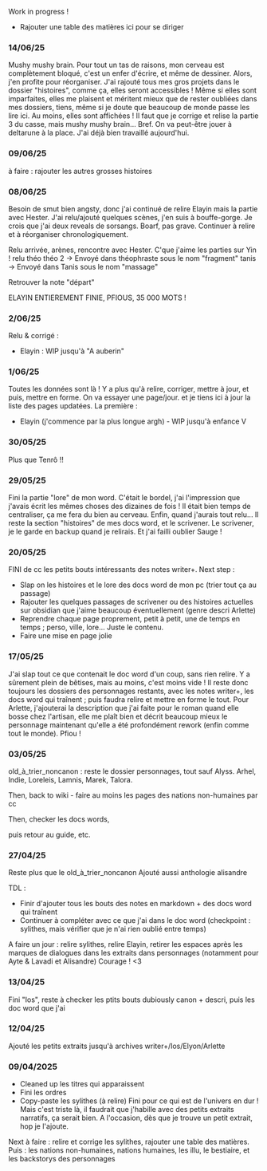 




Work in progress !

- Rajouter une table des matières ici pour se diriger

### 14/06/25

Mushy mushy brain.
Pour tout un tas de raisons, mon cerveau est complètement bloqué, c'est un enfer d'écrire, et même de dessiner.
Alors, j'en profite pour réorganiser.
J'ai rajouté tous mes gros projets dans le dossier "histoires", comme ça, elles seront accessibles ! Même si elles sont imparfaites, elles me plaisent et méritent mieux que de rester oubliées dans mes dossiers, tiens, même si je doute que beaucoup de monde passe les lire ici. Au moins, elles sont affichées !
Il faut que je corrige et relise la partie 3 du casse, mais mushy mushy brain... Bref. On va peut-être jouer à deltarune à la place. J'ai déjà bien travaillé aujourd'hui.
### 09/06/25
à faire : rajouter les autres grosses histoires

### 08/06/25



Besoin de smut bien angsty, donc j'ai continué de relire Elayin mais la partie avec Hester. J'ai relu/ajouté quelques scènes, j'en suis à bouffe-gorge.
Je crois que j'ai deux reveals de sorsangs. Boarf, pas grave. 
Continuer à relire et à réorganiser chronologiquement.

Relu arrivée, arènes, rencontre avec Hester. C'que j'aime les parties sur Yin !
relu théo
théo 2 -> Envoyé dans théophraste sous le nom "fragment"
tanis -> Envoyé dans Tanis sous le nom "massage"

Retrouver la note "départ"

ELAYIN ENTIEREMENT FINIE, PFIOUS, 35 000 MOTS !
### 2/06/25

Relu & corrigé :
- Elayin : WIP jusqu'à "A auberin"
### 1/06/25

Toutes les données sont là ! Y a plus qu'à relire, corriger, mettre à jour, et puis, mettre en forme. On va essayer une page/jour.
et je tiens ici à jour la liste des pages updatées.
La première :
- Elayin (j'commence par la plus longue argh) - WIP jusqu'à enfance V

### 30/05/25

Plus que Tenrô !!

### 29/05/25

Fini la partie "lore" de mon word. C'était le bordel, j'ai l'impression que j'avais écrit les mêmes choses des dizaines de fois ! Il était bien temps de centraliser, ça me fera du bien au cerveau. Enfin, quand j'aurais tout relu...
Il reste la section "histoires" de mes docs word, et le scrivener. Le scrivener, je le garde en backup quand je relirais. Et j'ai failli oublier Sauge !

### 20/05/25

FINI de cc les petits bouts intéressants des notes writer+.
Next step :
- Slap on les histoires et le lore des docs word de mon pc (trier tout ça au passage)
- Rajouter les quelques passages de scrivener ou des histoires actuelles sur obsidian que j'aime beaucoup éventuellement (genre descri Arlette)
- Reprendre chaque page proprement, petit à petit, une de temps en temps ; perso, ville, lore... Juste le contenu.
- Faire une mise en page jolie


### 17/05/25

J'ai slap tout ce que contenait le doc word d'un coup, sans rien relire. Y a sûrement plein de bêtises, mais au moins, c'est moins vide !
Il reste donc toujours les dossiers des personnages restants, avec les notes writer+, les docs word qui traînent ; puis faudra relire et mettre en forme le tout.
Pour Arlette, j'ajouterai la description que j'ai faite pour le roman quand elle bosse chez l'artisan, elle me plaît bien et décrit beaucoup mieux le personnage maintenant qu'elle a été profondément rework (enfin comme tout le monde).
Pfiou !


### 03/05/25

old_à_trier_noncanon : reste le dossier personnages, tout sauf Alyss.
Arhel, Indie, Loreleis, Lamnis, Marek, Talora.

Then, back to wiki - faire au moins les pages des nations non-humaines par cc

Then, checker les docs words,

puis retour au guide, etc.

### 27/04/25

Reste plus que le old_à_trier_noncanon
Ajouté aussi anthologie alisandre

TDL :
- Finir d'ajouter tous les bouts des notes en markdown + des docs word qui traînent
- Continuer à compléter avec ce que j'ai dans le doc word (checkpoint : sylithes, mais vérifier que je n'ai rien oublié entre temps)

A faire un jour : relire sylithes, relire Elayin, retirer les espaces après les marques de dialogues dans les extraits dans personnages (notamment pour Ayte & Lavadi et Alisandre)
Courage ! <3

### 13/04/25

Fini "Ios", reste à checker les ptits bouts dubiously canon + descri, puis les doc word que j'ai

### 12/04/25

Ajouté les petits extraits jusqu'à archives writer+/Ios/Elyon/Arlette


### 09/04/2025
- Cleaned up les titres qui apparaissent
- Fini les ordres
- Copy-paste les sylithes (à relire)
Fini pour ce qui est de l'univers en dur ! Mais c'est triste là, il faudrait que j'habille avec des petits extraits narratifs, ça serait bien. A l'occasion, dès que je trouve un petit extrait, hop je l'ajoute.

Next à faire : relire et corrige les sylithes, rajouter une table des matières.
Puis : les nations non-humaines, nations humaines, les illu, le bestiaire, et les backstorys des personnages

